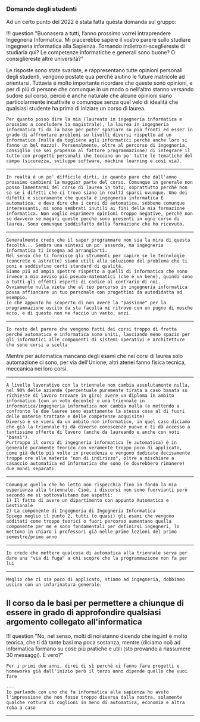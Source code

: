 <style>
  .md-typeset h1,
  .md-content__button {
    display: none;
  }
</style>

### Domande degli studenti 

Ad un certo punto del 2022 é stata fatta questa domanda sul gruppo: 

!!! 	question "Buonasera a tutti, l’anno prossimo vorrei intraprendere Ingegneria Informatica. Mi piacerebbe sapere il vostro parere sullo studiare ingegneria informatica alla Sapienza. Tornando indietro ri-scegliereste di studiarla qui? Le competenze informatiche e generali sono buone? O consigliereste altre università?"

Le risposte sono state svariate, e rappresentano tutte opinioni personali degli studenti, vengono postate qua perché aiutino le future matricole ad orientarsi. Tuttavia é molto importante ricordare che queste sono opinioni, e per di piú di persone che comunque in un modo o nell'altro stanno versando sudore sul corso, perció é anche naturale che alcune opinioni siano particolarmente incattivite o comunque senza quel velo di idealitá che qualsiasi studente ha prima di iniziare un corso di laurea.

	Per quanto posso dire la mia (laureato in ingegneria informatica e prossimo a concludere la magistrale), la laurea in ingegneria informatica ti da la base per poter spaziare su più fronti ed esser in grado di affrontare problemi su livelli diversi rispetto ad un informatico (nulla da togliere agli informatici perché anche loro si fanno un bel mazzo). Personalmente, oltre al percorso di ingegneria, consiglio (se sei propenso al fattore programmazione) di integrare il tutto con progetti personali che toccano un po' tutte le tematiche del campo (sicurezza, sviluppo software, machine learning e così via).
---
	In realtá é un po' difficile dirti, in quanto pare che dall'anno prossimo cambierá la maggior parte del corso. Comunque in generale non posso lamentarmi del corso di laurea in toto, soprattutto perché non so se i difetti che ci trovo siano in realtá sparsi ovunque. Uno dei difetti é sicuramente che questa é ingegneria informatica E automatica, e devo dire che i corsi di automatica, sebbene comunque interessanti, mi sono sembrati inutili ai fini della mia formazione informatica. Non voglio esprimere opinioni troppo negative, perché non so davvero se magari queste pecche sono presenti in ogni corso di laurea. Sono comunque soddisfatto della formazione che ho ricevuto.

---
	Generalmente credo che il saper programmare non sia la mira di questa facoltá... Sembra una sintesi un po' assurda, ma ingegneria informatica ti insegna ad arrangiarti. 
	Nel senso che ti fornisce gli strumenti per capire se le tecnologie (concrete o astratte) siano utili alla soluzione del problema che ti poni e soddisfino certi standard di qualitá. 
	Siamo piú ad ampio spettro rispetto a quelli di informatica che sono invece a mio avviso piú pseudo-matematici (che é un bene), quindi sono a tutti gli effetti esperti di codice al contrario di noi.
	Ovviamente nulla vieta che al tuo percorso in ingegneria informatica possa affiancare un tuo personale con progettini da autodidatta ad esempio.
	io che appunto ho scoperto di non avere la "passione" per la programmazione uscito da sta facoltá mi ritrovo con un pugno di mosche ecco, e di questo non ne faccio un vanto, anzi.
---
	Io resto del parere che vengono fatti dei corsi troppo di fretta perché automatica e informatica sono uniti, lasciando meno spazio per gli informatici alle componenti di sistemi operativi e architetture che sono corsi a scelta

Mentre per automatica mancano degli esami che nei corsi di laurea solo automazione ci sono, per via dell'Unione, altri atenei fanno fisica tecnica, meccanica nei loro corsi.

---
	A livello lavorativo con la triennale non cambia assolutamente nulla, nel 90% delle aziende (percentuale puramente tirata a caso basata su richieste di lavoro trovare in giro) avere un diploma in ambito informatico (con un voto decente) o una triennale in informatica/ingegneria informatica non cambia nulla (e mettendo a confronto le due lauree sono esattamente la stessa cosa al di fuori delle materie trattate e delle competenze acquisite)
	Diverso è se vieni da un ambito non informatico, in quel caso diciamo che già la triennale ti dà diverse conoscenze nuove e ti dà accesso a tantissime offerte di lavoro (anche da laureando e anche con voti "bassi").
	Purtroppo il corso di ingegneria informatica (e automatica) è in generale puramente teorico con veramente troppo poco di applicato, come già detto più volte in precedenza e vengono dedicate decisamente troppe ore alle materie "non di indirizzo", oltre a mischiare a casaccio automatica ed informatica che sono (e dovrebbero rimanere) due mondi separati.
---
	Comunque quello che ho letto non rispecchia fino in fondo la mia esperienza alla triennale. Cioè, i discorsi non sono fuorvianti però secondo me si sottovalutano due aspetti:
	1) Il fatto di avere un dipartimento con appunto Automatica e Gestionale
	2) La componente di Ingegneria di Ingegneria Informatica
	Spiego meglio il punto 2, tutti (o quasi) gli esami che vengono additati come troppo teorici o fuori percorso aumentano quella componente per me e sono fondamentali per definirsi ingegneri, lo mettono in chiaro i professori già nelle prime lezioni del primo semestre/primo anno
---
	Io credo che mettere qualcosa di automatica alla triennale serva per dare una "via di fuga" a chi scopre che la programmazione non fa per lui
---
	Meglio che ci sia poco di applicato, stiamo ad ingegneria, dobbiamo uscire con un infarinatura generale.
Il corso da le basi per permettere a chiunque di essere in grado di approfondire qualsiasi argomento collegato all'informatica
---
!!! question "No, nel senso, molti di noi stanno dicendo che ing.inf è molto teorica, che ti dà tante basi ma poca sostanza, mentre (diciamo noi) ad informatica formano su cose più pratiche e utili (sto provando a riassumere 30 messaggi). È vero?"

	Per i primi due anni, direi di sì perché ci fanno fare progetti e homeworks già dall'inizio però il terzo anno dipende quello che vuoi fare

	---
	Io parlando con uno che fa informatica alla sapienza ho avuto l'impressione che non fosse troppo diversa dalla nostra, solamente qualche rottura di coglioni in meno di automatica, economia e altra roba a caso
--- 

	
